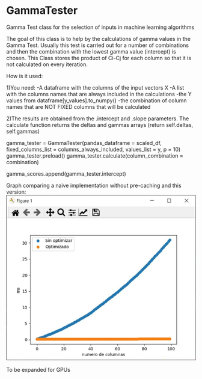 # GammaTester
Gamma Test class for the selection of inputs in machine learning algorithms

The goal of this class is to help by the calculations of gamma values in the Gamma Test.
Usually this test is carried out for a number of combinations and then the combination with the lowest gamma value (intercept) is chosen.
This Class stores the product of Ci-Cj for each column so that it is not calculated on every iteration.

How is it used:

1)You need:
-A dataframe with the columns of the input vectors X
-A list with the columns names that are always included in the calculations
-the Y values from dataframe[y_values].to_numpy()
-the combination of column names that are NOT FIXED columns that will be calculated

2)The results are obtained from the .intercept and .slope parameters.
The calculate function returns the deltas and gammas arrays (return self.deltas, self.gammas)

gamma_tester = GammaTester(pandas_dataframe = scaled_df,
                             fixed_columns_list = columns_always_included,
                             values_list = y,
                             p = 10)
gamma_tester.preload()
gamma_tester.calculate(column_combination = combination)

gamma_scores.append(gamma_tester.intercept)

Graph comparing a naive implementation without pre-caching and this version:
![Naive vs half-optimized implementation](https://github.com/simancas-es/GammaTester/blob/main/naive_vs_optimized.jpg)


To be expanded for GPUs
